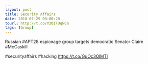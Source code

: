 ```yaml
---
layout: post
title: Security Affairs
date: 2018-07-29 03:00:20
tourl: http://t.co/V3OIFUqNCm
tags: [Group]
---
```

Russian #APT28 espionage group targets democratic Senator Claire #McCaskill

#securityaffairs #hacking https://t.co/GuOc3QlMTl